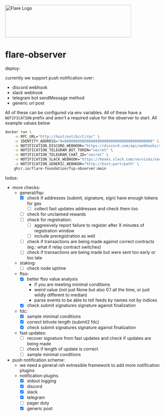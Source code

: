 <p align="left">
  <a href="https://flare.network/" target="blank"><img src="https://content.flare.network/Flare-2.svg" width="410" height="106" alt="Flare Logo" /></a>
</p>

# flare-observer

deploy:

currently we support push notification over:
- discord webhook
- slack webhook
- telegram bot sendMessage method
- generic url post

All of these can be configured via env variables. All of these have a `NOTIFICATION` prefix and 
aren't a required value for the observer to start. All example values below

```bash
docker run \
    -e RPC_URL="http://host/ext/bc/C/rpc" \
    -e IDENTITY_ADDRESS="0x0000000000000000000000000000000000000000" \
    -e NOTIFICATION_DISCORD_WEBHOOK="https://discord.com/api/webhooks/secret/secret" \
    -e NOTIFICATION_TELEGRAM_BOT_TOKEN="secret" \
    -e NOTIFICATION_TELEGRAM_CHAT_ID="secret" \
    -e NOTIFICATION_SLACK_WEBHOOK="https://hooks.slack.com/services/secret/secret/secret" \
    -e NOTIFICATION_GENERIC_WEBHOOK="http://host:port/path" \
    ghcr.io/flare-foundation/fsp-observer:main
```

todos:

- more checks:
    - general/fsp:
        - [x] check if addresses (submit, signature, sign) have enough tokens for gas
            - [ ] collect fast updates addresses and check them too
        - [ ] check for unclaimed rewards
        - [ ] check for registration:
            - [ ] aggresively report failure to register after X minutes of registration window
            - [ ] include preregistration as well
        - [ ] check if transactions are being made against correct contracts (eg.: what if relay contract switches)
        - [ ] check if transactions are being made but were sent too early or too late
    - staking:
        - [ ] check node uptime
    - ftso:
        - [x] better ftso value analysis 
            - if you are meeting minimal conditions
            - weird value (not just None but also 0.1 all the time, or just wildly different to median)
            - parse events to be able to tell feeds by names not by indices
        - [x] check submit signatures signature against finalization 
    - fdc:
        - [x] sample minimal conditions
        - [x] correct bitvote length (submit2 fdc)
        - [x] check submit signatures signature against finalization 
    - fast updates:
        - [ ] recover signature from fast updates and check if updates are being made 
        - [ ] check if length of update is correct
        - [ ] sample minimal conditions
- push notification scheme:
    - we need a general-ish extnesible framework to add more notification plugins
    - notification plugins
        - [x] stdout logging
        - [x] discord
        - [x] slack
        - [x] telegram
        - [ ] pager duty
        - [x] generic post
